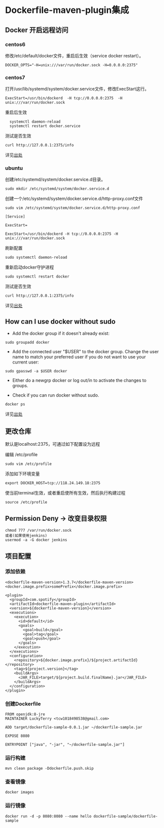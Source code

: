 # Dockerfile-maven-plugin集成

## Docker 开启远程访问

### centos6

修改/etc/default/docker文件，重启后生效（service docker restart）。

```text
DOCKER_OPTS="-H=unix:///var/run/docker.sock -H=0.0.0.0:2375"
```

### centos7

打开/usr/lib/systemd/system/docker.service文件，修改ExecStart这行。

```text
ExecStart=/usr/bin/dockerd  -H tcp://0.0.0.0:2375  -H unix:///var/run/docker.sock
```

重启后生效

```text
  systemctl daemon-reload
  systemctl restart docker.service
```

测试是否生效

```text
curl http://127.0.0.1:2375/info
```

详见[出处](https://www.cnblogs.com/java-my-life/p/7001998.html)

### ubuntu

创建/etc/systemd/system/docker.service.d目录。

```text
sudo mkdir /etc/systemd/system/docker.service.d
```

创建一个/etc/systemd/system/docker.service.d/http-proxy.conf文件

```text
sudo vim /etc/systemd/system/docker.service.d/http-proxy.conf

[Service]

ExecStart=

ExecStart=/usr/bin/dockerd -H tcp://0.0.0.0:2375 -H unix:///var/run/docker.sock
```

刷新配置

```text
sudo systemctl daemon-reload
```

重新启动docker守护进程

```text
sudo systemctl restart docker
```

测试是否生效

```text
curl http://127.0.0.1:2375/info
```

详见[出处](https://blog.csdn.net/csde12/article/details/70240721)

## How can I use docker without sudo

* Add the docker group if it doesn't already exist:

```text
sudo groupadd docker
```

* Add the connected user "$USER" to the docker group. Change the user name to match your preferred user if you do not want to use your current user:

```text
sudo gpasswd -a $USER docker
```

* Either do a newgrp docker or log out/in to activate the changes to groups.

* Check if you can run docker without sudo.

```text
docker ps
```

详见[出处](https://askubuntu.com/questions/477551/how-can-i-use-docker-without-sudo)

## 更改仓库

默认是localhost:2375，可通过如下配置设为远程

编辑 /etc/profile

```text
sudo vim /etc/profile
```

添加如下环境变量

```text
export DOCKER_HOST=tcp://118.24.149.18:2375
```

使当前terminal生效，或者重启使所有生效，然后执行构建过程

```text
source /etc/profile
```

## Permission Deny -> 改变目录权限

```text
chmod 777 /var/run/docker.sock
或者(如果使用jenkins)
usermod -a -G docker jenkins
```

## 项目配置

### 添加依赖

```text
<dockerfile-maven-version>1.3.7</dockerfile-maven-version>
<docker.image.prefix>somePrefix</docker.image.prefix>

<plugin>
  <groupId>com.spotify</groupId>
  <artifactId>dockerfile-maven-plugin</artifactId>
  <version>${dockerfile-maven-version}</version>
  <executions>
    <execution>
      <id>default</id>
      <goals>
        <goal>build</goal>
        <goal>tag</goal>
        <goal>push</goal>
      </goals>
    </execution>
  </executions>
  <configuration>
    <repository>${docker.image.prefix}/${project.artifactId}</repository>
    <tag>${project.version}</tag>
    <buildArgs>
      <JAR_FILE>target/${project.build.finalName}.jar</JAR_FILE>
    </buildArgs>
  </configuration>
</plugin>
```

### 创建Dockerfile

```text
FROM openjdk:8-jre
MAINTAINER LuckyTerry <tcw1018498538@gmail.com>

ADD target/dockerfile-sample-0.0.1.jar ~/dockerfile-sample.jar

EXPOSE 8080

ENTRYPOINT ["java", "-jar", "~/dockerfile-sample.jar"]
```

### 运行构建

```text
mvn clean package -Ddockerfile.push.skip
```

### 查看镜像

```text
docker images
```

### 运行镜像

```text
docker run -d -p 8080:8080 --name hello dockerfile-sample/dockerfile-sample
```
